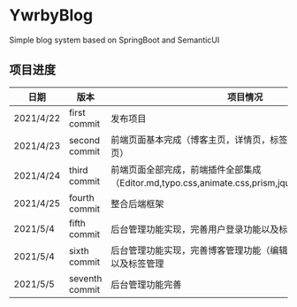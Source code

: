 # YwrbyBlog

Simple blog system based on SpringBoot and SemanticUI




## 项目进度

日期|版本|项目情况
---|---|---
2021/4/22|first commit|发布项目
2021/4/23|second commit|前端页面基本完成（博客主页，详情页，标签页，归档页，后台管理页）
2021/4/24|third commit|前端页面全部完成，前端插件全部集成（Editor.md,typo.css,animate.css,prism,jquery.scrollTo,Tocbot）
2021/4/25|fourth commit|整合后端框架
2021/5/4|fifth commit|后台管理功能实现，完善用户登录功能以及标签管理界面
2021/5/4|sixth commit|后台管理功能实现，完善博客管理功能（编辑，删除，新增，分页）以及标签管理
2021/5/5|seventh commit|后台管理功能完善